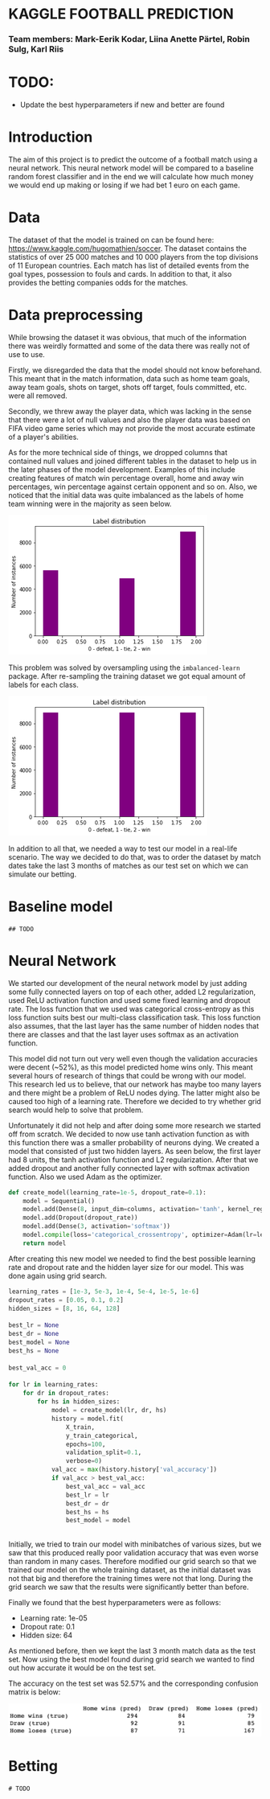 # KAGGLE FOOTBALL PREDICTION
### Team members: Mark-Eerik Kodar, Liina Anette Pärtel, Robin Sulg, Karl Riis


# TODO:
- Update the best hyperparameters if new and better are found

# Introduction

The aim of this project is to predict the outcome of a football match using a neural network. This neural network model will be compared to a baseline random forest classifier and in the end we will calculate how much money we would end up making or losing if we had bet 1 euro on each game. 

# Data
The dataset of that the model is trained on can be found here: https://www.kaggle.com/hugomathien/soccer. 
The dataset contains the statistics of over 25 000 matches and 10 000 players from the top divisions of 11 European countries. Each match has list of detailed events from the goal types, possession to fouls and cards. In addition to that, it also provides the betting companies odds for the matches. 


# Data preprocessing
While browsing the dataset it was obvious, that much of the information there was weirdly formatted and some of the data there was really not of use to use. 

Firstly, we disregarded the data that the model should not know beforehand. This meant that in the match information, data such as home team goals, away team goals, shots on target, shots off target, fouls committed, etc. were all removed.

Secondly, we threw away the player data, which was lacking in the sense that there were a lot of null values and also the player data was based on FIFA video game series which may not provide the most accurate estimate of a player's abilities. 

As for the more technical side of things, we dropped columns that contained null values and joined different tables in the dataset to help us in the later phases of the model development. Examples of this include creating features of match win percentage overall, home and away win percentages, win percentage against certain opponent and so on. Also, we noticed that the initial data was quite imbalanced as the labels of home team winning were in the majority as seen below. 

<img src='images/imbalanced.png'>

This problem was solved by oversampling using the <code>imbalanced-learn</code> package. After re-sampling the training dataset we got equal amount of labels for each class.

<img src='images/balanced.png'>

In addition to all that, we needed a way to test our model in a real-life scenario. The way we decided to do that, was to order the dataset by match dates take the last 3 months of matches as our test set on which we can simulate our betting. 

# Baseline model

    ## TODO

# Neural Network

We started our development of the neural network model by just adding some fully connected layers on top of each other, added L2 regularization, used ReLU activation function and used some fixed learning and dropout rate. The loss function that we used was categorical cross-entropy as this loss function suits best our multi-class classification task. This loss function also assumes, that the last layer has the same number of hidden nodes that there are classes and that the last layer uses softmax as an activation function.

This model did not turn out very well even though the validation accuracies were decent (~52%), as this model predicted home wins only. This meant several hours of research of things that could be wrong with our model. This research led us to believe, that our network has maybe too many layers and there might be a problem of ReLU nodes dying. The latter might also be caused too high of a learning rate. Therefore we decided to try whether grid search would help to solve that problem. 

Unfortunately it did not help and after doing some more research we started off from scratch. We decided to now use tanh activation function as with this function there was a smaller probability of neurons dying. We created a model that consisted of just two hidden layers. As seen below, the first layer had 8 units, the tanh activation function and L2 regularization. After that we added dropout and another fully connected layer with softmax activation function. Also we used Adam as the optimizer. 

```python
def create_model(learning_rate=1e-5, dropout_rate=0.1):
    model = Sequential() 
    model.add(Dense(8, input_dim=columns, activation='tanh', kernel_regularizer='l2'))
    model.add(Dropout(dropout_rate))
    model.add(Dense(3, activation='softmax'))
    model.compile(loss='categorical_crossentropy', optimizer=Adam(lr=learning_rate), metrics=['accuracy'])
    return model
```

After creating this new model we needed to find the best possible learning rate and dropout rate and the hidden layer size for our model. This was done again using grid search.

```python
learning_rates = [1e-3, 5e-3, 1e-4, 5e-4, 1e-5, 1e-6]
dropout_rates = [0.05, 0.1, 0.2]
hidden_sizes = [8, 16, 64, 128]

best_lr = None
best_dr = None
best_model = None
best_hs = None

best_val_acc = 0

for lr in learning_rates:
    for dr in dropout_rates:
        for hs in hidden_sizes:
            model = create_model(lr, dr, hs)
            history = model.fit(
                X_train,
                y_train_categorical,
                epochs=100,
                validation_split=0.1,
                verbose=0)
            val_acc = max(history.history['val_accuracy'])
            if val_acc > best_val_acc:
                best_val_acc = val_acc
                best_lr = lr
                best_dr = dr
                best_hs = hs
                best_model = model
        
```

Initially, we tried to train our model with minibatches of various sizes, but we saw that this produced really poor validation accuracy that was even worse than random in many cases. Therefore modified our grid search so that we trained our model on the whole training dataset, as the initial dataset was not that big and therefore the training times were not that long. During the grid search we saw that the results were significantly better than before. 

Finally we found that the best hyperparameters were as follows: 
- Learning rate: 1e-05
- Dropout rate: 0.1
- Hidden size: 64

As mentioned before, then we kept the last 3 month match data as the test set. Now using the best model found during grid search we wanted to find out how accurate it would be on the test set. 

The accuracy on the test set was 52.57% and the corresponding confusion matrix is below:

<img src='images/confusion.png'>


# Betting
    # TODO